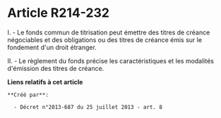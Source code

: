 # Article R214-232

I. - Le fonds commun de titrisation peut émettre des titres de créance négociables et des obligations ou des titres de
créance émis sur le fondement d'un droit étranger. 

II. - Le règlement du fonds précise les caractéristiques et les modalités d'émission des titres de créance.

**Liens relatifs à cet article**

	**Créé par**:

	  - Décret n°2013-687 du 25 juillet 2013 - art. 8

